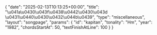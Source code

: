 {
    "date": "2025-02-13T10:13:25+00:00",
    "title": "\u041a\u0430\u043f\u0438\u0442\u0430\u043d \u0431\u0440\u0430\u0432\u044b\u0439",
    "type": "miscellaneous",
    "layout": "songpage",
    "params": {
        "id": "kapitan",
        "tonality": "Hm",
        "year": "1982",
        "chordsStartAt": 50,
        "textFinishAtLine": 100
    }
}